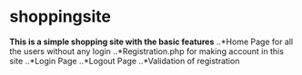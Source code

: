 # shoppingsite
**This is a simple shopping site with the basic features**
..*Home Page for all the users without any login
..*Registration.php for making account in this site
..*Login Page
..*Logout Page
..*Validation of registration
